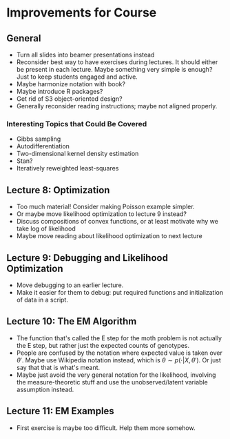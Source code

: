 # Improvements for Course

## General

- Turn all slides into beamer presentations instead
- Reconsider best way to have exercises during lectures. It should either be present in each lecture.
  Maybe something very simple is enough? Just to keep students engaged and active.
- Maybe harmonize notation with book?
- Maybe introduce R packages?
- Get rid of S3 object-oriented design?
- Generally reconsider reading instructions; maybe not aligned properly.

### Interesting Topics that Could Be Covered

- Gibbs sampling
- Autodifferentiation
- Two-dimensional kernel density estimation
- Stan?
- Iteratively reweighted least-squares

## Lecture 8: Optimization

- Too much material! Consider making Poisson example simpler.
- Or maybe move likelihood optimization to lecture 9 instead?
- Discuss compositions of convex functions, or at least motivate why we take log of likelihood
- Maybe move reading about likelihood optimization to next lecture

## Lecture 9: Debugging and Likelihood Optimization

- Move debugging to an earlier lecture.
- Make it easier for them to debug: put required functions and initialization of data in a script.

## Lecture 10: The EM Algorithm

- The function that's called the E step for the moth problem
  is not actually the E step, but rather just the expected
  counts of genotypes.
- People are confused by the notation where expected value is taken over $\theta'$. Maybe use
  Wikipedia notation instead, which is $\theta \sim p(\cdot | X, \theta')$. Or just
  say that that is what's meant.
- Maybe just avoid the very general notation for the likelihood, involving
  the measure-theoretic stuff and use the unobserved/latent variable
  assumption instead.

## Lecture 11: EM Examples

- First exercise is maybe too difficult. Help them more somehow.

